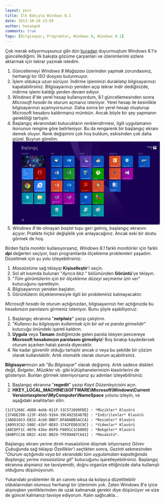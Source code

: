 ```yaml
---
layout: post
title: İlk Bakışta Windows 8.1
date: 2013-10-20 23:59
author: hasangok
comments: true
Tags: [Bilgisayar, Programlar, Windows 8, Windows 8.1]
---
```

Çok merak ediyormuşsunuz gibi dün [buradan](http://www.hasangok.com.tr/403/windows-8-1-guncellemesi.html) duyurmuştum Windows 8.1'e güncellediğimi. İlk bakışta gözüme çarpanları ve izlenimlerimi sizlere aktarmak için tekrar yazmak istedim.

1. Güncellemeyi *Windows 8 Mağazası* üzerinden yapmak zorundasınız, herhangi bir *ISO* dosyası bulunmuyor.
2. İşlem oldukça uzun sürüyor. İndirme işleminizi duraklatıp bilgisayarınızı kapatabilirsiniz. Bilgisayarınızı yeniden açıp tekrar indir dediğinizde, indirme işlemi kaldığı yerden devam ediyor.
3. *Windows 8*'de yerel hesap kullanıyordum, 8.1 güncellemesinden sonra *Microsoft hesabı* ile oturum açmanız isteniyor. Yerel hesap ile kesinlikle bilgisayarınızı açamıyorsunuz. Daha sonra bir yerel hesap oluşturup Microsoft hesabını kaldırmanız mümkün. Ancak böyle bir şey yapmanın gerekliliği tartışılır.
4. Başlangıç ekranındaki kutucukların renklendirmesi, ilgili uygulamanın ikonunun rengine göre belirleniyor. Bu da rengarenk bir başlangıç ekranı demek oluyor. Renk değişimini çok hoş buldum, eskisinden çok daha güzel. Buyrun görelim:
![windows-8.1-desktop](https://raw.githubusercontent.com/hasangok/hasangok.github.io/master/uploads/2013/10/windows-8.1-desktop.png)
5. *Windows 8*'de olmayan *başlat tuşu* geri gelmiş, başlangıç ekranını açıyor. Pratikte hiçbir değişiklik yok anlayacağınız. Ancak eski bir dostu görmek de hoş.

Birden fazla monitör kullanıyorsanız, *Windows 8.1* farklı monitörler için farklı ***dpi*** değerleri seçiyor, bazı programlarda ölçekleme problemleri yaşadım. Düzeltmek için şu yolu izleyebilirsiniz:
1. *Masaüstü*ne sağ tıklayıp **Kişiselleştir**'i seçin.
2. Sol alt kısımda bulunan "*Ayrıca bkz.*" bölümünden **Görüntü**'ye tıklayın.
3. "*Tüm görüntülerim için bir ölçekleme düzeyi seçmeme izin ver*" kutucuğunu işaretleyin.
4. Bilgisayarınızı yeniden başlatın.
5. Görüntülerin ölçeklenmesiyle ilgili bir probleminiz kalmayacaktır.

*Microsoft hesabı* ile oturum açtığınızdan, bilgisayarınızı her açtığınızda bu hesabınızın parolasını girmeniz isteniyor. Bunu şöyle aşabiliyoruz:
1. Başlangıç ekranına "**netplwiz**" yazıp çalıştırın.
2. "*Kullanıcı bu bilgisayarı kullanmak için bir ad ve parola girmelidir*" kutucuğu önündeki işareti kaldırın.
3. **Uygula** veya **Tamam** dediğimizde gelen parola isteyen pencereye **Microsoft hesabımızın parolasını girmeliyiz**! Boş bırakıp kaydedersek oturum açarken hatalı parola diyecektir.
4. Ne kadar güvenilir olduğu tartışılır ancak o veya bu şekilde bir çözüm olarak kullanılabilir. Artık otomatik olarak oturum açabilirsiniz.

**Bilgisayar**ımızın adı "*Bu Bilgisayar*" olarak değişmiş. Artık sadece diskleri değil, *Belgeler*, *Müzikler* vb. gibi kütüphanelerimizin klasörlerini de gösteriyor. Bunları görmek istemiyorsanız şu adımları izleyebilirsiniz:

1. Başlangıç ekranına "**regedit**" yazıp *Kayıt Düzenleyicisi*ni açın.
2. **HKEY_LOCAL_MACHINE\SOFTWARE\Microsoft\Windows\Current Version\explorer\MyComputer\NameSpace** yolunu izleyin, ve aşağıdaki anahtarları silin.
```
{1CF1260C-4DD0-4ebb-811F-33C572699FDE} : *Müzikler* Klasörü
{374DE290-123F-4565-9164-39C4925E467B} : *İndirilenler* Klasörü
{3ADD1653-EB32-4cb0-BBD7-DFA0ABB5ACCA} : *Resimler* Klasörü
{A0953C92-50DC-43bf-BE83-3742FED03C9C} : *Videolar* Klasörü
{A8CDFF1C-4878-43be-B5FD-F8091C1C60D0} : *Bekgeler* Klasörü
{B4BFCC3A-DB2C-424C-B029-7FE99A87C641} : *Masaüstü*.
```

Başlangıç ekranı yerine direk masaüstüne düşmek istiyorsanız *Görev Çubuğu*nda sağ tıklayıp *Özellikler*'i seçtikten sonra, *Gezinti* sekmesinden "*Oturum açtığımda veya bir ekrandaki tüm uygulamaları kapattığımda Başlangıç yerine masaüstüne git*" kutucuğunu işaretleyebilirsiniz. Başlangıç ekranına alışmanız ise tavsiyemdir, doğru organize ettiğinizde daha kullanışlı olduğunu düşünüyorum.

Yukarıdaki problemler ilk an canımı sıksa da kolayca düzeltilebilir olduklarından olumsuz herhangi bir izlenimim yok. Zaten Windows 8'e iyice alışmışken yeniliklerinden de uzak kalmamak gerekir diye düşünüyor ve size de güncel kalmanızı tavsiye ediyorum.
Kalın sağlıcakla...
